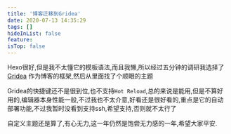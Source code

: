 ```yaml
---
title: '博客迁移到Gridea'
date: 2020-07-13 14:35:29
tags: []
hideInList: false
feature: 
isTop: false
---
```

Hexo很好,但是我不太懂它的模板语法,而且我懒,所以经过五分钟的调研我选择了 [Gridea](https://github.com/getgridea/gridea) 作为博客的框架,然后从里面找了个顺眼的主题

Gridea的快捷键还不是很到位,也不支持`Hot Reload`,总的来说是能用,但是不算好用的,编辑器本身性能一般,不过我也不太介意,好看还是很好看的,重点是它的自动部署功能,不过我暂时没看到支持ssh,希望支持,否则就不太行了

自定义主题还是算了,有心无力,这一年仍然是饱尝无力感的一年,希望大家平安.